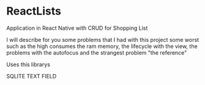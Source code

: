 # ReactLists
Application in React Native with CRUD for Shopping List


I will describe for you some problems that I had with this project some worst such as the high consumes the ram memory, the lifecycle with the view, the problems with the autofocus and the strangest problem "the reference"

Uses this librarys

SQLITE
TEXT FIELD 
